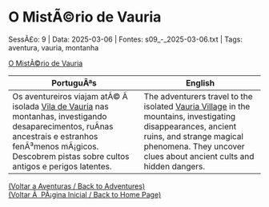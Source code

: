 ﻿
# O MistÃ©rio de Vauria

SessÃ£o: 9 | Data: 2025-03-06 | Fontes: s09_-_2025-03-06.txt | Tags: aventura, vauria, montanha

[O MistÃ©rio de Vauria](o_misterio_de_vauria.png)

| PortuguÃªs | English |
|-----------|---------|
| Os aventureiros viajam atÃ© Ã  isolada [Vila de Vauria](vila_de_vauria.md) nas montanhas, investigando desaparecimentos, ruÃ­nas ancestrais e estranhos fenÃ³menos mÃ¡gicos. Descobrem pistas sobre cultos antigos e perigos latentes. | The adventurers travel to the isolated [Vauria Village](vila_de_vauria.md) in the mountains, investigating disappearances, ancient ruins, and strange magical phenomena. They uncover clues about ancient cults and hidden dangers. |

[(Voltar a Aventuras / Back to Adventures)](aventuras.md)  
[(Voltar Ã  PÃ¡gina Inicial / Back to Home Page)](../../home.md)


























